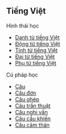 ## Tiếng Việt

Hình thái học

* [Danh từ tiếng Việt](hth-danh_tu_tieng_viet.md)
* [Động từ tiếng Việt](hth-dong_tu_tieng_viet.md)
* [Tính từ tiếng Việt](hth-tinh_tu_tieng_viet.md)
* [Đại từ tiếng Việt](hth-dai_tu_tieng_viet.md)
* [Phụ từ tiếng Việt](hth-phu_tu_tieng_viet.md)

Cú pháp học

* [Câu](cph-cau.md)
* [Câu đơn](cph-cau_don.md)
* [Câu ghép](cph-cau_ghep.md)
* [Câu trần thuật](cph-cau_tran_thuat.md)
* [Câu nghi vấn](cph-cau_nghi_van.md)
* [Câu cầu khiến](cph-cau_cau_khien.md)
* [Câu cảm thán](cph-cau_cam_than.md)

